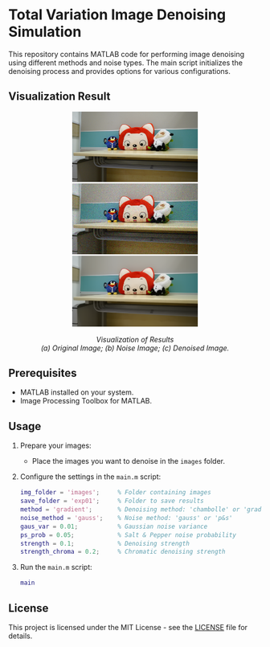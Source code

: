 # Total Variation Image Denoising Simulation

This repository contains MATLAB code for performing image denoising using different methods and noise types. The main script initializes the denoising process and provides options for various configurations.

## Visualization Result
<p align="center">
    <img src="exp01/SonyA7II_toy_Real_.png" alt="Original Image" width="250" hspace="20"/>
    <img src="exp01/SonyA7II_toy_Real_noise.png" alt="Noise Imgae" width="250" hspace="20"/>
    <img src="exp01/SonyA7II_toy_Real_denoise.png" alt="Denoised Image" width="250" hspace="20"/>
</p>
<p align="center">
    <em>    Visualization of Results<br>
    (a) Original Image; 
    (b) Noise Image; 
    (c) Denoised Image.</em>
</p>

## Prerequisites

- MATLAB installed on your system.
- Image Processing Toolbox for MATLAB.

## Usage

1. Prepare your images:
    - Place the images you want to denoise in the `images` folder.

2. Configure the settings in the `main.m` script:
    ```matlab
    img_folder = 'images';     % Folder containing images
    save_folder = 'exp01';     % Folder to save results
    method = 'gradient';       % Denoising method: 'chambolle' or 'gradient'
    noise_method = 'gauss';    % Noise method: 'gauss' or 'p&s'
    gaus_var = 0.01;           % Gaussian noise variance
    ps_prob = 0.05;            % Salt & Pepper noise probability
    strength = 0.1;            % Denoising strength
    strength_chroma = 0.2;     % Chromatic denoising strength
    ```

3. Run the `main.m` script:
    ```matlab
    main
    ```

## License

This project is licensed under the MIT License - see the [LICENSE](LICENSE) file for details.
